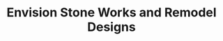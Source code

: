 ---
title: "Envision Stone Works and Remodel Designs"
url: /lehi/envision-stone-works-and-remodel-designs/
shop: Küchen
---